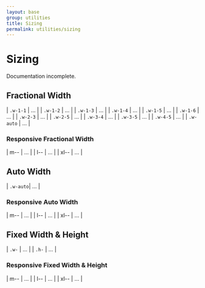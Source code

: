 ```yaml
---
layout: base
group: utilities
title: Sizing
permalink: utilities/sizing
---
```


# Sizing

<p class="hint hint--error">Documentation incomplete.</p>

## Fractional Width

| `.w-1-1`  | … |
| `.w-1-2`  | … |
| `.w-1-3`  | … |
| `.w-1-4`  | … |
| `.w-1-5`  | … |
| `.w-1-6`  | … |
| `.w-2-3`  | … |
| `.w-2-5`  | … |
| `.w-3-4`  | … |
| `.w-3-5`  | … |
| `.w-4-5`  | … |
| `.w-auto` | … |

### Responsive Fractional Width

| m--  | … |
| l--  | … |
| xl-- | … |

## Auto Width

| `.w-auto`| … |

### Responsive Auto Width

| m--  | … |
| l--  | … |
| xl-- | … |

## Fixed Width & Height

| `.w-` | … |
| `.h-` | … |

### Responsive Fixed Width & Height

| m--  | … |
| l--  | … |
| xl-- | … |
